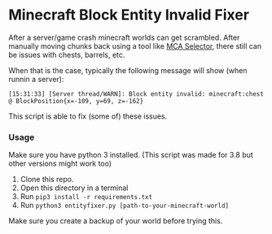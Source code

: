 # Minecraft Block Entity Invalid Fixer
After a server/game crash minecraft worlds can get scrambled. After manually moving chunks back
using a tool like [MCA Selector](https://github.com/Querz/mcaselector), there still can be issues with chests, barrels, etc.

When that is the case, typically the following message will show (when runnin a server):
```
[15:31:33] [Server thread/WARN]: Block entity invalid: minecraft:chest @ BlockPosition{x=-109, y=69, z=-162}
```

This script is able to fix (some of) these issues.

### Usage
Make sure you have python 3 installed. (This script was made for 3.8 but other versions might work too)

1. Clone this repo.
2. Open this directory in a terminal
3. Run `pip3 install -r requirements.txt`
4. Run `python3 entityfixer.py [path-to-your-minecraft-world]`

Make sure you create a backup of your world before trying this.

